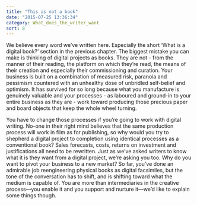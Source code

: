 ```yaml
---
title: "This is not a book"
date: "2015-07-25 13:36:34"
category: What_does_the_writer_want
sort: 8
---
```


We believe every word we’ve written here. Especially the short ‘What is
a digital book?’ section in the previous chapter. The biggest mistake
you can make is thinking of digital projects as books. They are not -
from the manner of their reading, the platform on which they’re read,
the means of their creation and especially their commissioning and
curation. Your business is built on a combination of measured risk,
paranoia and pessimism countered with an unhealthy dose of unbridled
self-belief and optimism. It has survived for so long because what you
manufacture is genuinely valuable and your processes - as laboured and
ground-in to your entire business as they are - work toward producing
those precious paper and board objects that keep the whole wheel
turning.

You have to change those processes if you’re going to work with digital
writing. No-one in their right mind believes that the same production
process will work in film as for publishing, so why would you try to
shepherd a digital project to completion using identical processes as a
conventional book? Sales forecasts, costs, returns on investment and
justifications all need to be rewritten. Just as we’ve asked writers to
know what it is they want from a digital project, we’re asking you too.
Why do you want to pivot your business to a new market? So far, you’ve
done an admirable job reengineering physical books as digital
facsimiles, but the tone of the conversation has to shift, and is
shifting toward what the medium is capable of. You are more than
intermediaries in the creative process—you enable it and you support
and nurture it—we’d like to explain some things though.
